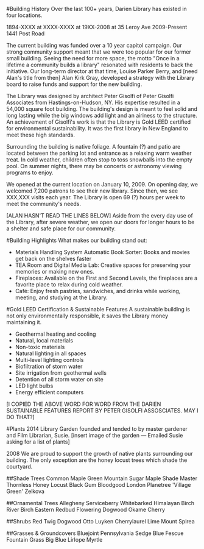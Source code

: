 #Building History
Over the last 100+ years, Darien Library has existed in four locations. 

1894-XXXX at
XXXX-XXXX at
19XX-2008 at 35 Leroy Ave
2009-Present  1441 Post Road

The current building was funded over a 10 year capitol campaign. Our strong community support meant that we were too popular for our former small building. Seeing the need for more space, the motto "Once in a lifetime a community builds a library" resonated with residents to back the initiative. Our long-term director at that time, Louise Parker Berry, and [need Alan's title from then] Alan Kirk Gray, developed a strategy with the Library board to raise funds and support for the new building. 

The Library was designed by architect Peter Gisolfi of Peter Gisolfi Associates from Hastings-on-Hudson, NY. His expertise resulted in a 54,000 square foot building. The building's design is meant to feel solid and long lasting while the big windows add light and an airiness to the structure. An achievement of Gisolfi's work is that the Library is Gold LEED certified for environmental sustainability. It was the first library in New England to meet these high standards. 

Surrounding the building is native foliage. A fountain (?) and patio are located between the parking lot and entrance as a relaxing warm weather treat. In cold weather, children often stop to toss snowballs into the empty pool. On summer nights, there may be concerts or astronomy viewing programs to enjoy.

We opened at the current location on January 10, 2009. On opening day, we welcomed 7,200 patrons to see their new library. Since then, we see XXX,XXX visits each year. The Library is open 69 (?) hours per week to meet the community's needs.

[ALAN HASN'T READ THE LINES BELOW]
Aside from the every day use of the Library, after severe weather, we open our doors for longer hours to be a shelter and safe place for our community. 

#Building Highlights
What makes our building stand out: 

* Materials Handling System Automatic Book Sorter: Books and movies get back on the shelves faster
* TEA Room and Digital Media Lab: Creative spaces for preserving your memories or making new ones.
* Fireplaces: Available on the First and Second Levels, the fireplaces are a favorite place to relax during cold weather.
* Café: Enjoy fresh pastries, sandwiches, and drinks while working, meeting, and studying at the Library.


#Gold LEED Certification & Sustainable Features
A sustainable building is not only environmentally responsible, it saves the Library money maintaining it. 

* Geothermal heating and cooling
* Natural, local materials
* Non-toxic materials
* Natural lighting in all spaces
* Multi-level lighting controls
* Biofiltration of storm water
* Site irrigation from geothermal wells
* Detention of all storm water on site
* LED light bulbs
* Energy efficient computers

[I COPIED THE ABOVE WORD FOR WORD FROM THE DARIEN SUSTAINABLE FEATURES REPORT BY PETER GISOLFI ASSOSCIATES. MAY I DO THAT?]

#Plants
2014 Library Garden founded and tended to by master gardener and Film Librarian, Susie.
[insert image of the garden — Emailed Susie asking for a list of plants]

2008 We are proud to support the growth of native plants surrounding our building. The only exception are the honey locust trees which shade the courtyard.

##Shade Trees
Common Maple
Green Mountain Sugar Maple
Shade Master Thornless Honey Locust
Black Gum
Bloodgood London Planetree
'Village Green' Zelkova

##Ornamental Trees
Allegheny Serviceberry
Whitebarked Himalayan Birch
River Birch
Eastern Redbud
Flowering Dogwood
Okame Cherry

##Shrubs
Red Twig Dogwood
Otto Luyken Cherrylaurel
Lime Mount Spirea

##Grasses & Groundcovers
Bluejoint
Pennsylvania Sedge
Blue Fescue
Fountain Grass
Big Blue Lirlope
Myrtle

